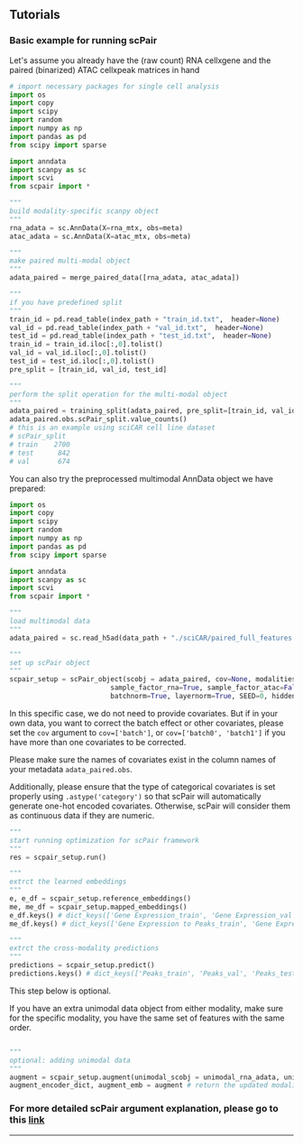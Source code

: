 ## Tutorials
### Basic example for running scPair


Let's assume you already have the (raw count) RNA cellxgene and the paired (binarized) ATAC cellxpeak matrices in hand
```python
# import necessary packages for single cell analysis
import os
import copy
import scipy
import random
import numpy as np
import pandas as pd
from scipy import sparse

import anndata
import scanpy as sc
import scvi
from scpair import *

"""
build modality-specific scanpy object
"""
rna_adata = sc.AnnData(X=rna_mtx, obs=meta)
atac_adata = sc.AnnData(X=atac_mtx, obs=meta)

"""
make paired multi-modal object
"""
adata_paired = merge_paired_data([rna_adata, atac_adata])

"""
if you have predefined split
"""
train_id = pd.read_table(index_path + "train_id.txt",  header=None)
val_id = pd.read_table(index_path + "val_id.txt",  header=None)
test_id = pd.read_table(index_path + "test_id.txt",  header=None)
train_id = train_id.iloc[:,0].tolist()
val_id = val_id.iloc[:,0].tolist()
test_id = test_id.iloc[:,0].tolist()
pre_split = [train_id, val_id, test_id]

"""
perform the split operation for the multi-modal object
"""
adata_paired = training_split(adata_paired, pre_split=[train_id, val_id, test_id])
adata_paired.obs.scPair_split.value_counts()
# this is an example using sciCAR cell line dataset
# scPair_split
# train    2700
# test      842
# val       674
```

You can also try the preprocessed multimodal AnnData object we have prepared:

```python
import os
import copy
import scipy
import random
import numpy as np
import pandas as pd
from scipy import sparse

import anndata
import scanpy as sc
import scvi
from scpair import *

"""
load multimodal data
"""
adata_paired = sc.read_h5ad(data_path + "./sciCAR/paired_full_features.h5ad")

"""
set up scPair object
"""
scpair_setup = scPair_object(scobj = adata_paired, cov=None, modalities = {'Gene Expression': 'zinb', 'Peaks': 'ber'},
                         sample_factor_rna=True, sample_factor_atac=False, infer_library_size_rna=False, infer_library_size_atac=True,
                         batchnorm=True, layernorm=True, SEED=0, hidden_layer=[800, 30], dropout_rate=0.1, learning_rate_prediction=1e-3, max_epochs=1000)
```

In this specific case, we do not need to provide covariates. But if in your own data, you want to correct the batch effect or other covariates, please set the `cov` argument to  `cov=['batch']`, or `cov=['batch0', 'batch1']` if you have more than one covariates to be corrected. 

Please make sure the names of covariates exist in the column names of your metadata `adata_paired.obs`.

Additionally, please ensure that the type of categorical covariates is set properly using `.astype('category')` so that scPair will automatically generate one-hot encoded covariates. Otherwise, scPair will consider them as continuous data if they are numeric.


```python
"""
start running optimization for scPair framework
"""
res = scpair_setup.run()

"""
extrct the learned embeddings
"""
e, e_df = scpair_setup.reference_embeddings()
me, me_df = scpair_setup.mapped_embeddings()
e_df.keys() # dict_keys(['Gene Expression_train', 'Gene Expression_val', 'Gene Expression_test', 'Peaks_train', 'Peaks_val', 'Peaks_test'])
me_df.keys() # dict_keys(['Gene Expression to Peaks_train', 'Gene Expression to Peaks_val', 'Gene Expression to Peaks_test', 'Peaks to Gene Expression_train', 'Peaks to Gene Expression_val', 'Peaks to Gene Expression_test'])

"""
extrct the cross-modality predictions 
"""
predictions = scpair_setup.predict()
predictions.keys() # dict_keys(['Peaks_train', 'Peaks_val', 'Peaks_test', 'Gene Expression_train', 'Gene Expression_val', 'Gene Expression_test'])

```

This step below is optional. 

If you have an extra unimodal data object from either modality, make sure for the specific modality, you have the same set of features with the same order.

```python

"""
optional: adding unimodal data
"""
augment = scpair_setup.augment(unimodal_scobj = unimodal_rna_adata, unimodal_modalities = {'Gene Expression': 'zinb'}, unimodal_cov = None)
augment_encoder_dict, augment_emb = augment # return the updated modality encoder and embeddings
```

### For more detailed scPair argument explanation, please go to this [link](https://github.com/quon-titative-biology/scPair/blob/main/tutorials/understand_the_argument.md)

---
